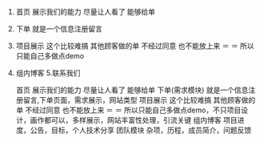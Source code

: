 
1. 首页
   展示我们的能力 尽量让人看了 能够给单
2. 下单
   就是一个信息注册留言
3. 项目展示
   这个比较难搞 其他顾客做的单 不经过同意 也不能放上来 ＝ ＝ 所以只能自己多做点demo
4. 组内博客
5.联系我们


    首页 展示我们的能力 尽量让人看了 能够给单
    下单(需求模块) 就是一个信息注册留言,下单页面，需求展示，网站类型
    项目展示 这个比较难搞 其他顾客做的单 不经过同意 也不能放上来 ＝ ＝ 所以只能自己多做点demo，不只项目设计，画作都可以，多样展示，网站丰富性处理，引流关键
    组内博客 项目进度，公告，目标，个人技术分享
    团队模块 杂项，历程，成员简介，问题反馈


